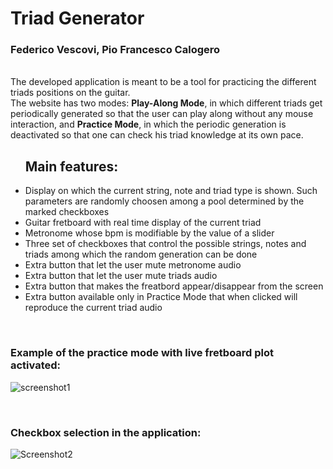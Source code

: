 <h1>Triad Generator</h1>
<h3>Federico Vescovi, Pio Francesco Calogero</h3>

<br>
<div> The developed application is meant to be a tool for practicing the different triads positions on the guitar.<br>
The website has two modes: <b>Play-Along Mode</b>, in which different triads get periodically generated so that the user can play along without any mouse interaction, and <b>Practice Mode</b>, in which the periodic generation is deactivated so that one can check his triad knowledge at its own pace.</div>

<ul> <h2>Main features:</h2>
  <li> Display on which the current string, note and triad type is shown. Such parameters are randomly choosen among a pool determined by the marked checkboxes</li>
  <li> Guitar fretboard with real time display of the current triad</li>
  <li> Metronome whose bpm is modifiable by the value of a slider</li>
  <li> Three set of checkboxes that control the possible strings, notes and triads among which the random generation can be done</li>
  <li> Extra button that let the user mute metronome audio </li>
  <li> Extra button that let the user mute triads audio </li>
  <li> Extra button that makes the freatbord appear/disappear from the screen</li>
  <li> Extra button available only in Practice Mode that when clicked will reproduce the current triad audio</li>
</ul>

<br>
<h3>Example of the practice mode with live fretboard plot activated:</h3>

![screenshot1](https://github.com/Federico-Vescovi/esameACTAM2023/assets/127778048/3d1d1ccc-8ee2-40ee-af2d-00288e8cf8db)

<br>
<h3>Checkbox selection in the application:</h3>

![Screenshot2](https://github.com/Federico-Vescovi/esameACTAM2023/assets/127778048/739d04dd-72d8-4b91-832b-f199b93e9c8a)
